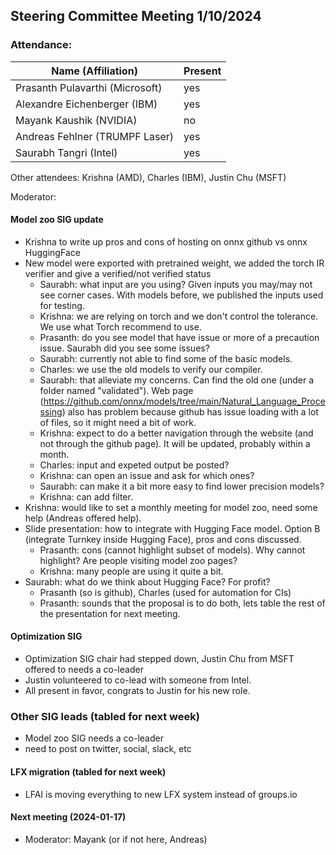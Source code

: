 ## Steering Committee Meeting 1/10/2024

### Attendance:

| Name (Affiliation)              | Present  |
| ------------------------------- | -------- |
| Prasanth Pulavarthi (Microsoft) | yes |
| Alexandre Eichenberger (IBM)    | yes |
| Mayank Kaushik (NVIDIA)         | no |
| Andreas Fehlner (TRUMPF Laser)  | yes |
| Saurabh Tangri (Intel)          | yes |

Other attendees: Krishna (AMD), Charles (IBM), Justin Chu (MSFT)

Moderator: 

#### Model zoo SIG update
- Krishna to write up pros and cons of hosting on onnx github vs onnx HuggingFace
- New model were exported with pretrained weight, we added the torch IR verifier and give a verified/not verified status
   - Saurabh: what input are you using? Given inputs you may/may not see corner cases. With models before, we published the inputs used for testing.
   - Krishna: we are relying on torch and we don't control the tolerance. We use what Torch recommend to use.
   - Prasanth: do you see model that have issue or more of a precaution issue. Saurabh did you see some issues?
   - Saurabh: currently not able to find some of the basic models.
   - Charles: we use the old models to verify our compiler.
   - Saurabh: that alleviate my concerns. Can find the old one (under a folder named "validated"). Web page (https://github.com/onnx/models/tree/main/Natural_Language_Processing) also has problem because github has issue loading with a lot of files, so it might need a bit of work.
   - Krishna: expect to do a better navigation through the website (and not through the github page). It will be updated, probably within a month.
   - Charles: input and expeted output be posted?
   - Krishna: can open an issue and ask for which ones?
   - Saurabh: can make it a bit more easy to find lower precision models?
   - Krishna: can add filter.
- Krishna: would like to set a monthly meeting for model zoo, need some help (Andreas offered help).
- Slide presentation: how to integrate with Hugging Face model. Option B (integrate Turnkey inside Hugging Face), pros and cons discussed.
   - Prasanth: cons (cannot highlight subset of models). Why cannot highlight? Are people visiting model zoo pages?
   - Krishna: many people are using it quite a bit.
- Saurabh: what do we think about Hugging Face? For profit?
   - Prasanth (so is github), Charles (used for automation for CIs)
   - Prasanth: sounds that the proposal is to do both, lets table the rest of the presentation for next meeting.   

#### Optimization SIG
- Optimization SIG chair had stepped down, Justin Chu from MSFT offered to needs a co-leader
- Justin volunteered to co-lead with someone from Intel.
- All present in favor, congrats to Justin for his new role.

### Other SIG leads (tabled for next week)
- Model zoo SIG needs a co-leader
- need to post on twitter, social, slack, etc

#### LFX migration (tabled for next week)
- LFAI is moving everything to new LFX system instead of groups.io
   
#### Next meeting (2024-01-17) 
 - Moderator: Mayank (or if not here, Andreas)
